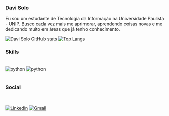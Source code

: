 ### Davi Solo

Eu sou um estudante de Tecnologia da Informação na Universidade Paulista - UNIP. Busco cada vez mais me aprimorar, aprendendo coisas novas e me dedicando muito em áreas que já tenho conhecimento.


![Davi Solo GitHub stats](https://github-readme-stats.vercel.app/api?username=DaviSolo7&show_icons=true&theme=dark)
[![Top Langs](https://github-readme-stats.vercel.app/api/top-langs/?username=DaviSolo7&layout=compact)](https://github.com/DaviSolo7/github-readme-stats)

### Skills
<div style="display: inline_block"><br/><img align="center" alt="python" src="https://img.shields.io/badge/Python-3776AB?style=for-the-badge&logo=python&logoColor=white" /> <img align="center" alt="python" src="https://img.shields.io/badge/MySQL-005C84?style=for-the-badge&logo=mysql&logoColor=white" /> </div>

<br>

### Social 
<br>

[![Linkedin](https://img.shields.io/badge/LinkedIn-0077B5?style=for-the-badge&logo=linkedin&logoColor=white)](https://www.linkedin.com/in/davi-solo-5a8861230/)
[![Gmail](https://img.shields.io/badge/Gmail-D14836?style=for-the-badge&logo=gmail&logoColor=white)](davidevbusiness@gmail.com)
